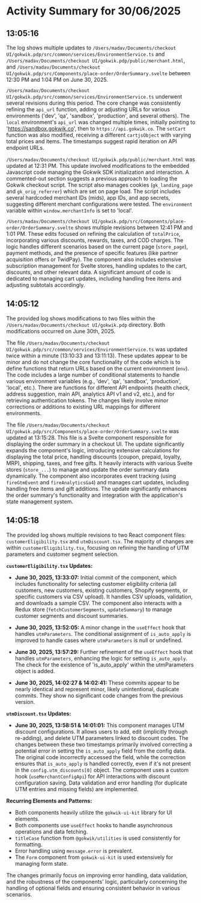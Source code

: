 # Activity Summary for 30/06/2025

## 13:05:16
The log shows multiple updates to `/Users/madav/Documents/checkout UI/gokwik.pdp/src/common/services/EnvironmentService.ts` and `/Users/madav/Documents/checkout UI/gokwik.pdp/public/merchant.html`, and `/Users/madav/Documents/checkout UI/gokwik.pdp/src/Components/place-order/OrderSummary.svelte` between 12:30 PM and 1:04 PM on June 30, 2025.

`/Users/madav/Documents/checkout UI/gokwik.pdp/src/common/services/EnvironmentService.ts` underwent several revisions during this period.  The core change was consistently refining the `api_url` function, adding or adjusting URLs for various environments ('dev', 'qa', 'sandbox', 'production', and several others). The `local` environment's `api_url` was changed multiple times, initially pointing to 'https://sandbox.gokwik.co', then to `https://api.gokwik.co`. The `setCart` function was also modified, receiving a different `cartjsObject` with varying total prices and items.  The timestamps suggest rapid iteration on API endpoint URLs.

`/Users/madav/Documents/checkout UI/gokwik.pdp/public/merchant.html` was updated at 12:31 PM. This update involved modifications to the embedded Javascript code managing the Gokwik SDK initialization and interaction.  A commented-out section suggests a previous approach to loading the Gokwik checkout script.  The script also manages cookies (`gk_landing_page` and `gk_orig_referrer`) which are set on page load.  The script includes several hardcoded merchant IDs (mids), app IDs, and app secrets, suggesting different merchant configurations were tested.  The `environment` variable within `window.merchantInfo` is set to 'local'.

`/Users/madav/Documents/checkout UI/gokwik.pdp/src/Components/place-order/OrderSummary.svelte` shows multiple revisions between 12:41 PM and 1:01 PM.  These edits focused on refining the calculation of `totalPrice`, incorporating various discounts, rewards, taxes, and COD charges. The logic handles different scenarios based on the current page (`store_page`), payment methods, and the presence of specific features (like partner acquisition offers or TwidPay).  The component also includes extensive subscription management for Svelte stores, handling updates to the cart, discounts, and other relevant data. A significant amount of code is dedicated to managing cart updates, including handling free items and adjusting subtotals accordingly.


## 14:05:12
The provided log shows modifications to two files within the `/Users/madav/Documents/checkout UI/gokwik.pdp` directory.  Both modifications occurred on June 30th, 2025.

The file `/Users/madav/Documents/checkout UI/gokwik.pdp/src/common/services/EnvironmentService.ts` was updated twice within a minute (13:10:33 and 13:11:13).  These updates appear to be minor and do not change the core functionality of the code which is to define functions that return URLs based on the current environment (`env`).  The code includes a large number of conditional statements to handle various environment variables (e.g., 'dev', 'qa', 'sandbox', 'production', 'local', etc.).  There are functions for different API endpoints (health check, address suggestion, main API, analytics API v1 and v2, etc.), and for retrieving authentication tokens.  The changes likely involve minor corrections or additions to existing URL mappings for different environments.

The file `/Users/madav/Documents/checkout UI/gokwik.pdp/src/Components/place-order/OrderSummary.svelte` was updated at 13:15:28. This file is a Svelte component responsible for displaying the order summary in a checkout UI. The update significantly expands the component's logic, introducing extensive calculations for displaying the total price, handling discounts (coupon, prepaid, loyalty, MRP), shipping, taxes, and free gifts.  It heavily interacts with various Svelte stores (`store_...`) to manage and update the order summary data dynamically.  The component also incorporates event tracking (using `fireGtmEvent` and `fireAnalyticsGa4`) and manages cart updates, including handling free items and gift additions.  The update significantly enhances the order summary's functionality and integration with the application's state management system.


## 14:05:18
The provided log shows multiple revisions to two React component files: `customerEligibility.tsx` and `utmDiscount.tsx`.  The majority of changes are within `customerEligibility.tsx`, focusing on refining the handling of UTM parameters and customer segment selection.

**`customerEligibility.tsx` Updates:**

* **June 30, 2025, 13:33:07:** Initial commit of the component, which includes functionality for selecting customer eligibility criteria (all customers, new customers, existing customers, Shopify segments, or specific customers via CSV upload).  It handles CSV uploads, validation, and downloads a sample CSV.  The component also interacts with a Redux store (`fetchCustomerSegments`, `updateSummary`) to manage customer segments and discount summaries.

* **June 30, 2025, 13:52:05:**  A minor change in the `useEffect` hook that handles `utmParameters`.  The conditional assignment of `is_auto_apply` is improved to handle cases where `utmParameters` is null or undefined.

* **June 30, 2025, 13:57:29:**  Further refinement of the `useEffect` hook that handles `utmParameters`, enhancing the logic for setting `is_auto_apply`.  The check for the existence of 'is_auto_apply' within the utmParameters object is added.


* **June 30, 2025, 14:02:27 & 14:02:41:** These commits appear to be nearly identical and represent minor, likely unintentional, duplicate commits. They show no significant code changes from the previous version.


**`utmDiscount.tsx` Updates:**

* **June 30, 2025, 13:58:51 & 14:01:01:** This component manages UTM discount configurations.  It allows users to add, edit (implicitly through re-adding), and delete UTM parameters linked to discount codes. The changes between these two timestamps primarily involved correcting a potential error in setting the `is_auto_apply` field from the config data.  The original code incorrectly accessed the field, while the correction ensures that  `is_auto_apply` is handled correctly, even if it's not present in the `config.utm_discounts[0]` object. The component uses a custom hook (`useMerchantConfigApi`) for API interactions with discount configuration saving.  Data validation and error handling (for duplicate UTM entries and missing fields) are implemented.



**Recurring Elements and Patterns:**

* Both components heavily utilize the `gokwik-ui-kit` library for UI elements.
* Both components use `useEffect` hooks to handle asynchronous operations and data fetching.
* `titleCase` function from `@gokwik/utilities` is used consistently for formatting.
* Error handling using `message.error` is prevalent.
* The `Form` component from `gokwik-ui-kit` is used extensively for managing form state.

The changes primarily focus on improving error handling, data validation, and the robustness of the components' logic, particularly concerning the handling of optional fields and ensuring consistent behavior in various scenarios.
